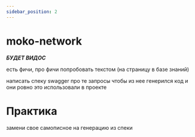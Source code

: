 ```yaml
---
sidebar_position: 2
---
```


# moko-network

***БУДЕТ ВИДОС***

есть фичи, про фичи попробовать текстом (на страницу в базе знаний)

написать спеку swagger про те запросы
чтобы из нее генерился код и они ровно это использовали в проекте

# Практика

замени свое самописное на генерацию из спеки